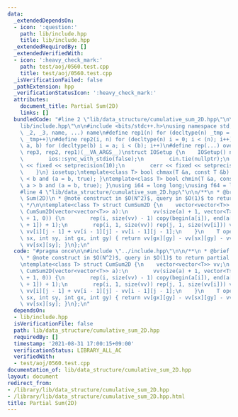 ```yaml
---
data:
  _extendedDependsOn:
  - icon: ':question:'
    path: lib/include.hpp
    title: lib/include.hpp
  _extendedRequiredBy: []
  _extendedVerifiedWith:
  - icon: ':heavy_check_mark:'
    path: test/aoj/0560.test.cpp
    title: test/aoj/0560.test.cpp
  _isVerificationFailed: false
  _pathExtension: hpp
  _verificationStatusIcon: ':heavy_check_mark:'
  attributes:
    document_title: Partial Sum(2D)
    links: []
  bundledCode: "#line 2 \"lib/data_structure/cumulative_sum_2D.hpp\"\n\n#line 2 \"\
    lib/include.hpp\"\n\n#include <bits/stdc++.h>\nusing namespace std;\n#define overload3(_1,\
    \ _2, _3, name, ...) name\n#define rep1(n) for (decltype(n) _tmp = 0; _tmp < (n);\
    \ _tmp++)\n#define rep2(i, n) for (decltype(n) i = 0; i < (n); i++)\n#define rep3(i,\
    \ a, b) for (decltype(b) i = a; i < (b); i++)\n#define rep(...) overload3(__VA_ARGS__,\
    \ rep3, rep2, rep1)(__VA_ARGS__)\nstruct IOSetup {\n    IOSetup() noexcept {\n\
    \        ios::sync_with_stdio(false);\n        cin.tie(nullptr);\n        cout\
    \ << fixed << setprecision(10);\n        cerr << fixed << setprecision(10);\n\
    \    }\n} iosetup;\ntemplate<class T> bool chmax(T &a, const T &b) { return a\
    \ < b and (a = b, true); }\ntemplate<class T> bool chmin(T &a, const T &b) { return\
    \ a > b and (a = b, true); }\nusing i64 = long long;\nusing f64 = long double;\n\
    #line 4 \"lib/data_structure/cumulative_sum_2D.hpp\"\n\n/**\n * @brief Partial\
    \ Sum(2D)\n * @note construct in $O(N^2)$, query in $O(1)$ to return partial sum(2D)\n\
    \ */\n\ntemplate<class T> struct CumSum2D {\n    vector<vector<T>> vv;\n    explicit\
    \ CumSum2D(vector<vector<T>> a):\n        vv(size(a) + 1, vector<T>(size(a[0])\
    \ + 1, 0)) {\n        rep(i, size(vv) - 1) copy(begin(a[i]), end(a[i]), begin(vv[i\
    \ + 1]) + 1);\n        rep(i, 1, size(vv)) rep(j, 1, size(vv[i])) vv[i][j] +=\
    \ vv[i][j - 1] + vv[i - 1][j] - vv[i - 1][j - 1];\n    }\n    T operator()(int\
    \ sx, int sy, int gx, int gy) { return vv[gx][gy] - vv[sx][gy] - vv[gx][sy] +\
    \ vv[sx][sy]; }\n};\n"
  code: "#pragma once\n\n#include \"../include.hpp\"\n\n/**\n * @brief Partial Sum(2D)\n\
    \ * @note construct in $O(N^2)$, query in $O(1)$ to return partial sum(2D)\n */\n\
    \ntemplate<class T> struct CumSum2D {\n    vector<vector<T>> vv;\n    explicit\
    \ CumSum2D(vector<vector<T>> a):\n        vv(size(a) + 1, vector<T>(size(a[0])\
    \ + 1, 0)) {\n        rep(i, size(vv) - 1) copy(begin(a[i]), end(a[i]), begin(vv[i\
    \ + 1]) + 1);\n        rep(i, 1, size(vv)) rep(j, 1, size(vv[i])) vv[i][j] +=\
    \ vv[i][j - 1] + vv[i - 1][j] - vv[i - 1][j - 1];\n    }\n    T operator()(int\
    \ sx, int sy, int gx, int gy) { return vv[gx][gy] - vv[sx][gy] - vv[gx][sy] +\
    \ vv[sx][sy]; }\n};\n"
  dependsOn:
  - lib/include.hpp
  isVerificationFile: false
  path: lib/data_structure/cumulative_sum_2D.hpp
  requiredBy: []
  timestamp: '2021-08-31 17:00:15+09:00'
  verificationStatus: LIBRARY_ALL_AC
  verifiedWith:
  - test/aoj/0560.test.cpp
documentation_of: lib/data_structure/cumulative_sum_2D.hpp
layout: document
redirect_from:
- /library/lib/data_structure/cumulative_sum_2D.hpp
- /library/lib/data_structure/cumulative_sum_2D.hpp.html
title: Partial Sum(2D)
---
```

